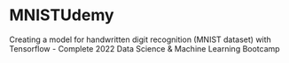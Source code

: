 # MNISTUdemy
Creating a model for handwritten digit recognition (MNIST dataset) with Tensorflow - Complete 2022 Data Science &amp; Machine Learning Bootcamp
